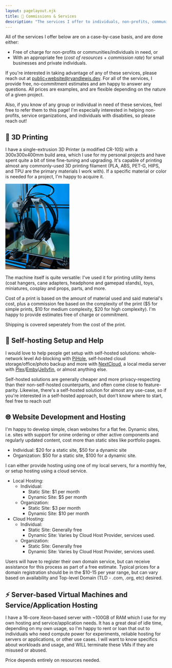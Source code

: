 ```yaml
---
layout: pagelayout.njk
title: 🚀 Commissions & Services
description: "The services I offer to individuals, non-profits, communities, and small businesses."
---
```


All of the services I offer below are on a case-by-case basis, and are done either:
* Free of charge for non-profits or communities/individuals in need, or
* With an appropriate fee (*cost of resources* + *commission rate*) for small businesses and private individuals.

If you're interested in taking advantage of any of these services, please reach out at [public+website@ryandlewis.dev](mailto:public+website@ryandlewis.dev). For all of the services, I provide free, no-commitment estimates and am happy to answer any questions. All prices are examples, and are flexible depending on the nature of a given project.

Also, if you know of any group or individual in need of these services, feel free to refer them to this page! I'm especially interested in helping non-profits, service organizations, and individuals with disabities, so please reach out!

## 🤖 3D Printing

I have a single-extrusion 3D Printer (a modified CR-10S) with a 300x300x400mm build area, which I use for my personal projects and have spent quite a bit of time fine-tuning and upgrading. 
It's capable of printing almost any commonly-used 3D printing filament (PLA, ABS, PET-G, HIPS, and TPU are the primary materials I work with).
If a specific material or color is needed for a project, I'm happy to acquire it.

<div class="image">
<img src='/assets/images/headphone-stand.jpg' alt="A headphone stand printed on my CR-10S in Marble PLA" width="200"/>
</div>

The machine itself is quite versatile: I've used it for printing utility items (coat hangers, cane adapters, headphone and gamepad stands), toys, miniatures, cosplay and props, parts, and more.

Cost of a print is based on the amount of material used and said material's cost, plus a commission fee based on the complexity of the print ($5 for simple prints, $10 for medium complexity, $20 for high complexity). I'm happy to provide estimates free of charge or commitment.

Shipping is covered seperately from the cost of the print.

## 🏡 Self-hosting Setup and Help

I would love to help people get setup with self-hosted solutions: 
whole-network level Ad-blocking with [PiHole](https://pi-hole.net/), self-hosted cloud storage/office/photo backup and more with [NextCloud](https://nextcloud.com), a local media server with [Plex](https://www.plex.tv/)/[Emby](https://emby.media/)/[Jellyfin](https://jellyfin.org/), or almost anything else.

Self-hosted solutions are generally cheaper and more privacy-respecting than their non-self-hosted counterparts, and often come close to feature-parity. Likewise, there's a self-hosted solution for almost any use-case, so if you're interested in a self-hosted approach, but don't know where to start, feel free to reach out!

## 🌐 Website Development and Hosting

I'm happy to develop simple, clean websites for a flat fee. Dynamic sites, i.e. sites with support for onine ordering or other active components and regularly updated content, cost more than static sites like portfolio pages.

* Individual: $20 for a static site, $50 for a dynamic site
* Organization: $50 for a static site, $100 for a dynamic site.

I can either provide hosting using one of my local servers, for a monthly fee, or setup hosting using a cloud service.

* Local Hosting:
	* Individual: 
		* Static Site: $1 per month
		* Dynamic Site: $5 per month
	* Organization:
		* Static Site: $3 per month
		* Dynamic Site: $10 per month
* Cloud Hosting:
	* Individual: 
		* Static Site: Generally free
		* Dynamic Site: Varies by Cloud Host Provider, services used.
	* Organization:
		* Static Site: Generally free
		* Dynamic Site: Varies by Cloud Host Provider, services used.

Users will have to register their own domain service, but can receive assistance for this process as part of a free estimate. Typical prices for a domain registration should be in the $10-15 per year range, but can vary based on availability and Top-level Domain (TLD - .com, .org, etc) desired.

## ⚡ Server-based Virtual Machines and Service/Application Hosting

I have a 16-core Xeon-based server with ~100GB of RAM which I use for my own hosting and service/application needs. It has a great deal of idle time, depending on my own usage, so I'm happy to rent or loan that out to individuals who need compute power for experiments, reliable hosting for servers or applications, or other use cases. I will want to know specifics about workloads and usage, and WILL terminate these VMs if they are misused or abused.

Price depends entirely on resources needed.
